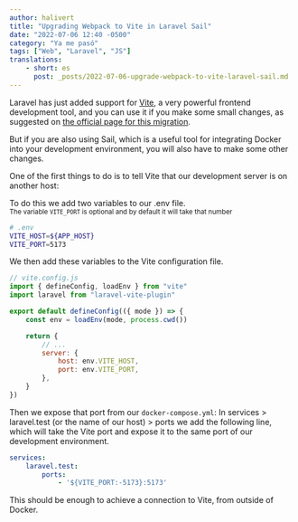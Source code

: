 ```yaml
---
author: halivert
title: "Upgrading Webpack to Vite in Laravel Sail"
date: "2022-07-06 12:40 -0500"
category: "Ya me pasó"
tags: ["Web", "Laravel", "JS"]
translations:
    - short: es
      post: _posts/2022-07-06-upgrade-webpack-to-vite-laravel-sail.md
---
```


Laravel has just added support for [Vite][1], a very powerful frontend
development tool, and you can use it if you make some small changes, as
suggested on [the official page for this migration][2].

But if you are also using Sail, which is a useful tool for integrating Docker
into your development environment, you will also have to make some other
changes.

<!-- Keep reading -->

One of the first things to do is to tell Vite that our development server is on
another host:

To do this we add two variables to our .env file.<br />
<small>
    The variable `VITE_PORT` is optional and by default it will take that number
</small>

```sh
# .env
VITE_HOST=${APP_HOST}
VITE_PORT=5173
```

We then add these variables to the Vite configuration file.

```js
// vite.config.js
import { defineConfig, loadEnv } from "vite"
import laravel from "laravel-vite-plugin"

export default defineConfig(({ mode }) => {
    const env = loadEnv(mode, process.cwd())

    return {
        // ...
        server: {
            host: env.VITE_HOST,
            port: env.VITE_PORT,
        },
    }
})
```

Then we expose that port from our `docker-compose.yml`: In services >
laravel.test (or the name of our host) > ports we add the following line, which
will take the Vite port and expose it to the same port of our development
environment.

```yml
services:
    laravel.test:
        ports:
            - '${VITE_PORT:-5173}:5173'
```


This should be enough to achieve a connection to Vite, from outside of Docker.

[1]: https://vitejs.dev/
[2]: https://github.com/laravel/vite-plugin/blob/main/UPGRADE.md#migrating-from-laravel-mix-to-vite
